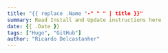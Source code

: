 ```yaml
---
title: "{{ replace .Name "-" " " | title }}"
summary: Read Install and Update instructions here
date: {{ .Date }}
tags: ["Hugo", "GitHub"]
author: "Ricardo Delcastanher"
---
```


